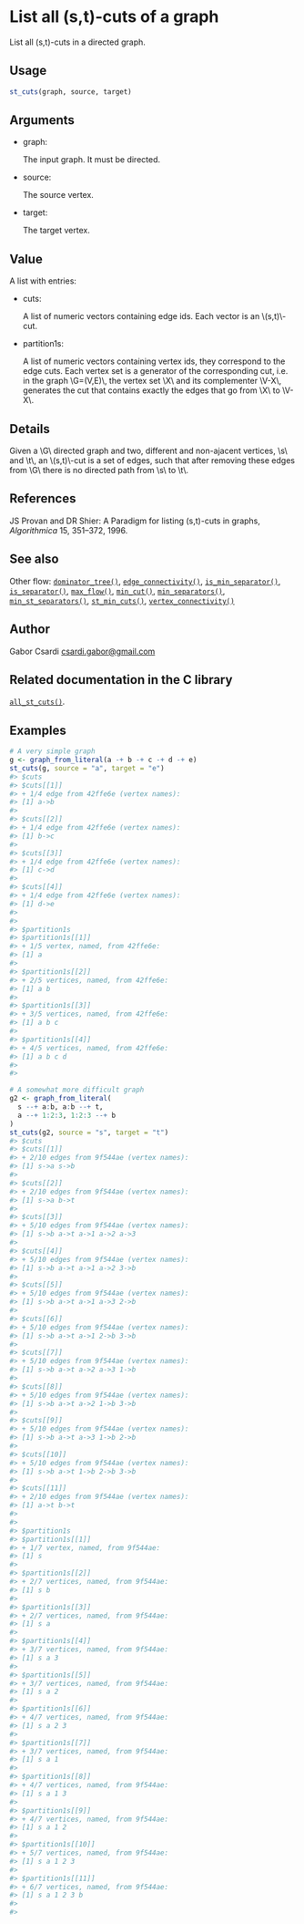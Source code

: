# List all (s,t)-cuts of a graph

List all (s,t)-cuts in a directed graph.

## Usage

``` r
st_cuts(graph, source, target)
```

## Arguments

- graph:

  The input graph. It must be directed.

- source:

  The source vertex.

- target:

  The target vertex.

## Value

A list with entries:

- cuts:

  A list of numeric vectors containing edge ids. Each vector is an
  \\(s,t)\\-cut.

- partition1s:

  A list of numeric vectors containing vertex ids, they correspond to
  the edge cuts. Each vertex set is a generator of the corresponding
  cut, i.e. in the graph \\G=(V,E)\\, the vertex set \\X\\ and its
  complementer \\V-X\\, generates the cut that contains exactly the
  edges that go from \\X\\ to \\V-X\\.

## Details

Given a \\G\\ directed graph and two, different and non-ajacent
vertices, \\s\\ and \\t\\, an \\(s,t)\\-cut is a set of edges, such that
after removing these edges from \\G\\ there is no directed path from
\\s\\ to \\t\\.

## References

JS Provan and DR Shier: A Paradigm for listing (s,t)-cuts in graphs,
*Algorithmica* 15, 351–372, 1996.

## See also

Other flow:
[`dominator_tree()`](https://r.igraph.org/reference/dominator_tree.md),
[`edge_connectivity()`](https://r.igraph.org/reference/edge_connectivity.md),
[`is_min_separator()`](https://r.igraph.org/reference/is_min_separator.md),
[`is_separator()`](https://r.igraph.org/reference/is_separator.md),
[`max_flow()`](https://r.igraph.org/reference/max_flow.md),
[`min_cut()`](https://r.igraph.org/reference/min_cut.md),
[`min_separators()`](https://r.igraph.org/reference/min_separators.md),
[`min_st_separators()`](https://r.igraph.org/reference/min_st_separators.md),
[`st_min_cuts()`](https://r.igraph.org/reference/st_min_cuts.md),
[`vertex_connectivity()`](https://r.igraph.org/reference/vertex_connectivity.md)

## Author

Gabor Csardi <csardi.gabor@gmail.com>

## Related documentation in the C library

[`all_st_cuts()`](https://igraph.org/c/html/latest/igraph-Flows.html#igraph_all_st_cuts).

## Examples

``` r
# A very simple graph
g <- graph_from_literal(a -+ b -+ c -+ d -+ e)
st_cuts(g, source = "a", target = "e")
#> $cuts
#> $cuts[[1]]
#> + 1/4 edge from 42ffe6e (vertex names):
#> [1] a->b
#> 
#> $cuts[[2]]
#> + 1/4 edge from 42ffe6e (vertex names):
#> [1] b->c
#> 
#> $cuts[[3]]
#> + 1/4 edge from 42ffe6e (vertex names):
#> [1] c->d
#> 
#> $cuts[[4]]
#> + 1/4 edge from 42ffe6e (vertex names):
#> [1] d->e
#> 
#> 
#> $partition1s
#> $partition1s[[1]]
#> + 1/5 vertex, named, from 42ffe6e:
#> [1] a
#> 
#> $partition1s[[2]]
#> + 2/5 vertices, named, from 42ffe6e:
#> [1] a b
#> 
#> $partition1s[[3]]
#> + 3/5 vertices, named, from 42ffe6e:
#> [1] a b c
#> 
#> $partition1s[[4]]
#> + 4/5 vertices, named, from 42ffe6e:
#> [1] a b c d
#> 
#> 

# A somewhat more difficult graph
g2 <- graph_from_literal(
  s --+ a:b, a:b --+ t,
  a --+ 1:2:3, 1:2:3 --+ b
)
st_cuts(g2, source = "s", target = "t")
#> $cuts
#> $cuts[[1]]
#> + 2/10 edges from 9f544ae (vertex names):
#> [1] s->a s->b
#> 
#> $cuts[[2]]
#> + 2/10 edges from 9f544ae (vertex names):
#> [1] s->a b->t
#> 
#> $cuts[[3]]
#> + 5/10 edges from 9f544ae (vertex names):
#> [1] s->b a->t a->1 a->2 a->3
#> 
#> $cuts[[4]]
#> + 5/10 edges from 9f544ae (vertex names):
#> [1] s->b a->t a->1 a->2 3->b
#> 
#> $cuts[[5]]
#> + 5/10 edges from 9f544ae (vertex names):
#> [1] s->b a->t a->1 a->3 2->b
#> 
#> $cuts[[6]]
#> + 5/10 edges from 9f544ae (vertex names):
#> [1] s->b a->t a->1 2->b 3->b
#> 
#> $cuts[[7]]
#> + 5/10 edges from 9f544ae (vertex names):
#> [1] s->b a->t a->2 a->3 1->b
#> 
#> $cuts[[8]]
#> + 5/10 edges from 9f544ae (vertex names):
#> [1] s->b a->t a->2 1->b 3->b
#> 
#> $cuts[[9]]
#> + 5/10 edges from 9f544ae (vertex names):
#> [1] s->b a->t a->3 1->b 2->b
#> 
#> $cuts[[10]]
#> + 5/10 edges from 9f544ae (vertex names):
#> [1] s->b a->t 1->b 2->b 3->b
#> 
#> $cuts[[11]]
#> + 2/10 edges from 9f544ae (vertex names):
#> [1] a->t b->t
#> 
#> 
#> $partition1s
#> $partition1s[[1]]
#> + 1/7 vertex, named, from 9f544ae:
#> [1] s
#> 
#> $partition1s[[2]]
#> + 2/7 vertices, named, from 9f544ae:
#> [1] s b
#> 
#> $partition1s[[3]]
#> + 2/7 vertices, named, from 9f544ae:
#> [1] s a
#> 
#> $partition1s[[4]]
#> + 3/7 vertices, named, from 9f544ae:
#> [1] s a 3
#> 
#> $partition1s[[5]]
#> + 3/7 vertices, named, from 9f544ae:
#> [1] s a 2
#> 
#> $partition1s[[6]]
#> + 4/7 vertices, named, from 9f544ae:
#> [1] s a 2 3
#> 
#> $partition1s[[7]]
#> + 3/7 vertices, named, from 9f544ae:
#> [1] s a 1
#> 
#> $partition1s[[8]]
#> + 4/7 vertices, named, from 9f544ae:
#> [1] s a 1 3
#> 
#> $partition1s[[9]]
#> + 4/7 vertices, named, from 9f544ae:
#> [1] s a 1 2
#> 
#> $partition1s[[10]]
#> + 5/7 vertices, named, from 9f544ae:
#> [1] s a 1 2 3
#> 
#> $partition1s[[11]]
#> + 6/7 vertices, named, from 9f544ae:
#> [1] s a 1 2 3 b
#> 
#> 
```
